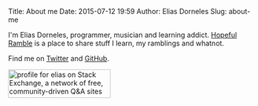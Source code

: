 Title: About me
Date: 2015-07-12 19:59
Author: Elias Dorneles
Slug: about-me

I'm Elias Dorneles, programmer, musician and learning addict.
<a href="/">Hopeful Ramble</a> is a place to share stuff I learn, my ramblings
and whatnot.

Find me on <a href="//twitter.com/eliasdorneles">Twitter</a> and <a href="//github.com/eliasdorneles">GitHub</a>.

<a href="http://stackexchange.com/users/50263">
<img src="http://stackexchange.com/users/flair/50263.png?theme=clean" width="208" height="58" alt="profile for elias on Stack Exchange, a network of free, community-driven Q&amp;A sites" title="profile for elias on Stack Exchange, a network of free, community-driven Q&amp;A sites" /></a>
